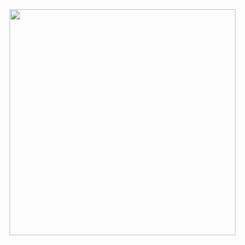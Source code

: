 <img src="https://github-readme-stats.vercel.app/api?username=bimprakosoo&show_icons=true&theme=radical" width="400">
<img src="https://github-readme-stats.vercel.app/api/top-langs?username=anuraghazra>
